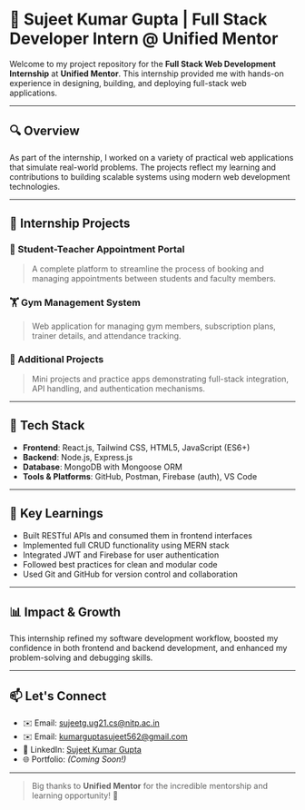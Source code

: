 # 🌟 Sujeet Kumar Gupta | Full Stack Developer Intern @ Unified Mentor

Welcome to my project repository for the **Full Stack Web Development Internship** at **Unified Mentor**. This internship provided me with hands-on experience in designing, building, and deploying full-stack web applications.

---

## 🔍 Overview

As part of the internship, I worked on a variety of practical web applications that simulate real-world problems. The projects reflect my learning and contributions to building scalable systems using modern web development technologies.

---

## 💼 Internship Projects

### 📌 Student-Teacher Appointment Portal
> A complete platform to streamline the process of booking and managing appointments between students and faculty members.

### 🏋️ Gym Management System
> Web application for managing gym members, subscription plans, trainer details, and attendance tracking.

### 🧪 Additional Projects
> Mini projects and practice apps demonstrating full-stack integration, API handling, and authentication mechanisms.

---

## 🧰 Tech Stack

- **Frontend**: React.js, Tailwind CSS, HTML5, JavaScript (ES6+)
- **Backend**: Node.js, Express.js
- **Database**: MongoDB with Mongoose ORM
- **Tools & Platforms**: GitHub, Postman, Firebase (auth), VS Code

---

## 🚀 Key Learnings

- Built RESTful APIs and consumed them in frontend interfaces
- Implemented full CRUD functionality using MERN stack
- Integrated JWT and Firebase for user authentication
- Followed best practices for clean and modular code
- Used Git and GitHub for version control and collaboration

---

## 📊 Impact & Growth

This internship refined my software development workflow, boosted my confidence in both frontend and backend development, and enhanced my problem-solving and debugging skills.

---

## 📫 Let's Connect

- ✉️ Email: sujeetg.ug21.cs@nitp.ac.in
- ✉️ Email: kumarguptasujeet562@gmail.com
- 🔗 LinkedIn: [Sujeet Kumar Gupta](https://www.linkedin.com/in/sujeet-kumar-gupta-6ab4b2222/)
- 🌐 Portfolio: *(Coming Soon!)*

---

> Big thanks to **Unified Mentor** for the incredible mentorship and learning opportunity! 🚀